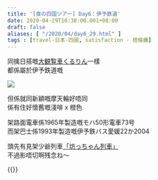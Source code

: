 ```yaml
---
title: '[食の四国ツアー] Day6：伊予鉄道'
date: 2020-04-29T10:38:00.001+08:00
draft: false
aliases: [ "/2020/04/day6_29.html" ]
tags : [travel-日本-四國, satisfaction - 搭條鐵]
---
```


同擒日搭嘅[大観覧車くるりん](https://hidie.net/shikoku5i/)一樣  
都係屬於伊予鉄道嘅  

![](/images/shikoku6c.jpg)

但係就同新穎嘅摩天輪好唔同  
係有住好懷舊嘅淺啡 x 橙色   
  
架路面電車係1965年製造嘅モハ50形電車73号  
而架巴士係1993年製造嘅伊予鉄バス愛媛22か2004  
  
頭先有見架少爺列車[「坊っちゃん列車」](https://hidie.net/shikoku4h/)  
不過影唔切啊残念ね～  
  

{{<shikoku>}}
  

